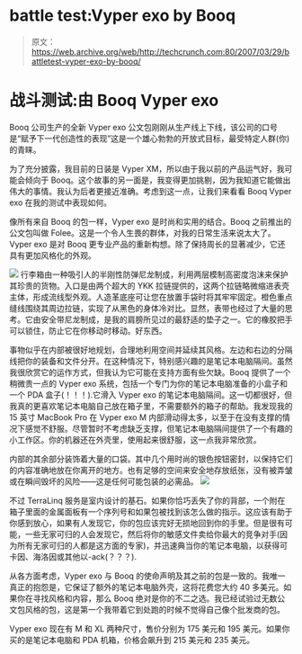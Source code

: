# battle test:Vyper exo by Booq

> 原文：<https://web.archive.org/web/http://techcrunch.com:80/2007/03/29/battletest-vyper-exo-by-booq/>

# 战斗测试:由 Booq Vyper exo

Booq 公司生产的全新 Vyper exo 公文包刚刚从生产线上下线，该公司的口号是“赋予下一代创造性的表现”这是一个雄心勃勃的开放式目标，最受特定人群(你)的青睐。

为了充分披露，我目前的日装是 Vyper XM，所以由于我以前的产品运气好，我可能会倾向于 Booq。这个故事的另一面是，我变得更加挑剔，因为我知道它能做出伟大的事情。我认为后者更接近准确。考虑到这一点，让我们来看看 Booq Vyper exo 在我的测试中表现如何。


像所有来自 Booq 的包一样，Vyper exo 是时尚和实用的结合。Booq 之前推出的公文包叫做 Folee。这是一个令人生畏的群体，对我的日常生活来说太大了。Vyper exo 是对 Booq 更专业产品的重新构想。除了保持周长的显著减少，它还具有更加风格化的外观。

![](img/3a91b29338df150a90f85a32807a09a6.png)
行李箱由一种吸引人的半刚性防弹尼龙制成，利用两层模制高密度泡沫来保护其珍贵的货物。入口是由两个超大的 YKK 拉链提供的，这两个拉链略微缩进表壳主体，形成流线型外观。人造革底座可让您在放置手袋时将其牢牢固定。橙色重点缝线围绕其周边拉链，实现了从黑色的身体冷对比。显然，表带也经过了大量的思考。它由安全带尼龙制成，是我的肩膀所见过的最舒适的垫子之一。它的橡胶把手可以锁住，防止它在你移动时移动。好东西。

事物似乎在内部被很好地规划，合理地利用空间并延续其风格。左边和右边的分隔线把你的装备和文件分开。在这种情况下，特别感兴趣的是笔记本电脑隔间。虽然我很欣赏它的运作方式，但我认为它可能在支持方面有些欠缺。Booq 提供了一个稍微贵一点的 Vyper exo 系统，包括一个专门为你的笔记本电脑准备的小盒子和一个 PDA 盒子(！！！).它滑入 Vyper exo 的笔记本电脑隔间。这一切都很好，但我真的更喜欢笔记本电脑自己放在箱子里，不需要额外的箱子的帮助。我发现我的 15 英寸 MacBook Pro 在 Vyper exo M 内部滑动得太多，以至于在没有支撑的情况下感觉不舒服。尽管暂时不考虑缺乏支撑，但笔记本电脑隔间提供了一个有趣的小工作区。你的机器还在外壳里，使用起来很舒服，这一点我非常欣赏。


内部的其余部分装饰着大量的口袋。其中几个用时尚的银色按钮密封，以保持它们的内容准确地放在你离开的地方。也有足够的空间来安全地存放纸张，没有被弄皱或在瞬间毁坏的风险——这是任何可能包装的必需品。
![](img/fff5f41f483504d2e6b2218cd83c1d22.png)

不过 TerraLinq 服务是室内设计的基石。如果你恰巧丢失了你的背部，一个附在箱子里面的金属面板有一个序列号和如果包被找到该怎么做的指示。这应该有助于你感到放心，如果有人发现它，你的包应该完好无损地回到你的手里。但是很有可能，一些无家可归的人会发现它，然后将你的敏感文件卖给你最大的竞争对手(因为所有无家可归的人都是这方面的专家)，并迅速典当你的笔记本电脑，以获得可卡因、海洛因或其他以-ack(？？？).

从各方面考虑，Vyper exo 与 Booq 的使命声明及其之前的包是一致的。我唯一真正的抱怨是，它保证了额外的笔记本电脑外壳，这将花费您大约 40 多美元。如果你在寻找风格和内容，那么 Booq 绝对是你的不二之选。我已经试验过无数公文包风格的包，这是第一个我带着它到处跑的时候不觉得自己像个批发商的包。

Vyper exo 现在有 M 和 XL 两种尺寸，售价分别为 175 美元和 195 美元。如果你买的是笔记本电脑和 PDA 机箱，价格会飙升到 215 美元和 235 美元。